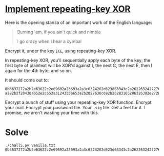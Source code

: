 # [Implement repeating-key XOR](https://cryptopals.com/sets/1/challenges/5)

Here is the opening stanza of an important work of the English language:


> Burning 'em, if you ain't quick and nimble
>
> I go crazy when I hear a cymbal

Encrypt it, under the key `ICE`, using repeating-key XOR.

In repeating-key XOR, you'll sequentially apply each byte of the key; the first byte of plaintext will be XOR'd against I, the next C, the next E, then I again for the 4th byte, and so on.

It should come out to:

```
0b3637272a2b2e63622c2e69692a23693a2a3c6324202d623d63343c2a26226324272765272
a282b2f20430a652e2c652a3124333a653e2b2027630c692b20283165286326302e27282f
```

Encrypt a bunch of stuff using your repeating-key XOR function. Encrypt your mail. Encrypt your password file. Your `.sig` file. Get a feel for it. I promise, we aren't wasting your time with this.

# Solve

```
./chall5.py vanilla.txt
0b3637272a2b2e63622c2e69692a23693a2a3c6324202d623d63343c2a26226324272765272a282b2f20430a652e2c652a3124333a653e2b2027630c692b20283165286326302e27282f
```
